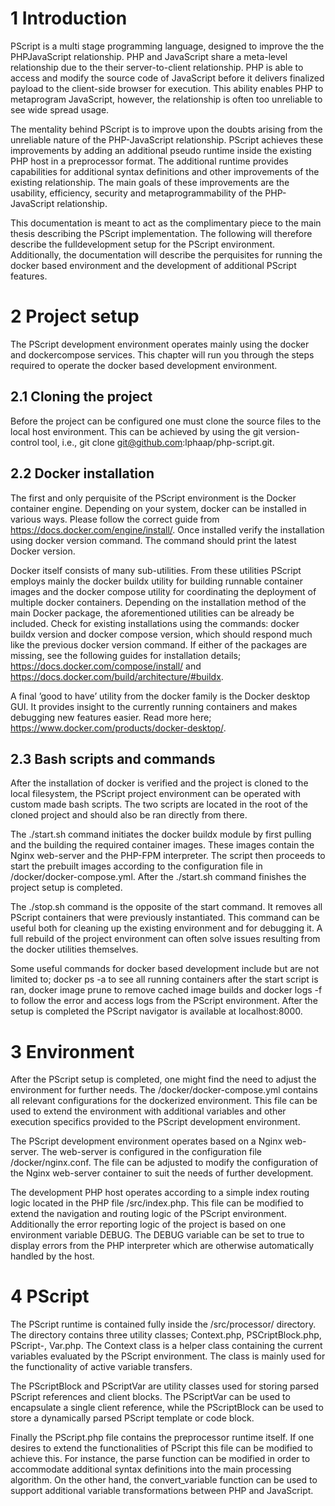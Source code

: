 # 1 Introduction
PScript is a multi stage programming language, designed to improve the the PHPJavaScript relationship. PHP and JavaScript share a meta-level relationship due to the their server-to-client relationship. PHP is able to access and modify the source code of JavaScript before it delivers finalized payload to the client-side browser for execution. This ability enables PHP to metaprogram JavaScript, however, the relationship is often too unreliable to see wide spread usage.

The mentality behind PScript is to improve upon the doubts arising from the unreliable nature of the PHP-JavaScript relationship. PScript achieves these improvements by adding an additional pseudo runtime inside the existing PHP host in a preprocessor format. The additional runtime provides capabilities for additional syntax definitions and other improvements of the existing relationship. The main goals of these improvements are the usability, efficiency, security and metaprogrammability of the PHP-JavaScript relationship.

This documentation is meant to act as the complimentary piece to the main thesis describing the PScript implementation. The following will therefore describe the fulldevelopment setup for the PScript environment. Additionally, the documentation will describe the perquisites for running the docker based environment and the development of additional PScript features.

# 2 Project setup
The PScript development environment operates mainly using the docker and dockercompose services. This chapter will run you through the steps required to operate the docker based development environment.

## 2.1 Cloning the project
Before the project can be configured one must clone the source files to the local host
environment. This can be achieved by using the git version-control tool, i.e., git clone git@github.com:lphaap/php-script.git.

## 2.2 Docker installation
The first and only perquisite of the PScript environment is the Docker container engine. Depending on your system, docker can be installed in various ways. Please follow the correct guide from https://docs.docker.com/engine/install/. Once installed verify the installation using docker version command. The command should print the latest Docker version.

Docker itself consists of many sub-utilities. From these utilities PScript employs mainly the docker buildx utility for building runnable container images and the docker compose utility for coordinating the deployment of multiple docker containers. Depending on the installation method of the main Docker package, the aforementioned utilities can be already be included. Check for existing installations using the commands: docker buildx version and docker compose version, which should respond much like the previous docker version command. If either of the packages are missing, see the following guides for installation details; https://docs.docker.com/compose/install/ and https://docs.docker.com/build/architecture/#buildx.

A final ’good to have’ utility from the docker family is the Docker desktop GUI. It provides insight to the currently running containers and makes debugging new features easier. Read more here; https://www.docker.com/products/docker-desktop/.

## 2.3 Bash scripts and commands
After the installation of docker is verified and the project is cloned to the local filesystem, the PScript project environment can be operated with custom made bash
scripts. The two scripts are located in the root of the cloned project and should also be ran directly from there.

The ./start.sh command initiates the docker buildx module by first pulling and the building the required container images. These images contain the Nginx web-server and the PHP-FPM interpreter. The script then proceeds to start the prebuilt images according to the configuration file in /docker/docker-compose.yml. After the ./start.sh command finishes the project setup is completed.

The ./stop.sh command is the opposite of the start command. It removes all PScript containers that were previously instantiated. This command can be useful both for cleaning up the existing environment and for debugging it. A full rebuild of the project environment can often solve issues resulting from the docker utilities themselves.

Some useful commands for docker based development include but are not limited to; docker ps -a to see all running containers after the start script is ran, docker image prune to remove cached image builds and docker logs -f to follow the error and access logs from the PScript environment. After the setup is completed the PScript navigator is available at localhost:8000.

# 3 Environment
After the PScript setup is completed, one might find the need to adjust the environment for further needs. The /docker/docker-compose.yml contains all relevant configurations for the dockerized environment. This file can be used to extend the environment with additional variables and other execution specifics provided to the PScript development environment.

The PScript development environment operates based on a Nginx web-server. The web-server is configured in the configuration file /docker/nginx.conf. The file can be adjusted to modify the configuration of the Nginx web-server container to suit the needs of further development.

The development PHP host operates according to a simple index routing logic located in the PHP file /src/index.php. This file can be modified to extend the navigation and routing logic of the PScript environment. Additionally the error reporting logic of the project is based on one environment variable DEBUG. The DEBUG variable can be set to true to display errors from the PHP interpreter which are otherwise automatically handled by the host.

# 4 PScript
The PScript runtime is contained fully inside the /src/processor/ directory. The directory contains three utility classes; Context.php, PSCriptBlock.php, PScript-, Var.php. The Context class is a helper class containing the current variables evaluated by the PScript environment. The class is mainly used for the functionality of active variable transfers.

The PScriptBlock and PScriptVar are utility classes used for storing parsed PScript references and client blocks. The PScriptVar can be used to encapsulate a single client reference, while the PScriptBlock can be used to store a dynamically parsed PScript template or code block.

Finally the PScript.php file contains the preprocessor runtime itself. If one desires to extend the functionalities of PScript this file can be modified to achieve this. For instance, the parse function can be modified in order to accommodate additional syntax definitions into the main processing algorithm. On the other hand, the convert_variable function can be used to support additional variable transformations between PHP and JavaScript.
